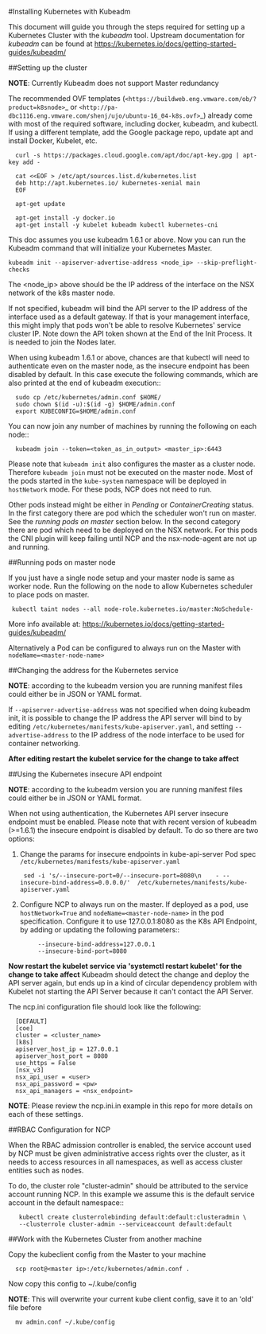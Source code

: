 #Installing Kubernetes with Kubeadm

This document will guide you through the steps required for setting up
a Kubernetes Cluster with the *kubeadm* tool.
Upstream documentation for *kubeadm* can be found at
https://kubernetes.io/docs/getting-started-guides/kubeadm/


##Setting up the cluster


**NOTE**: Currently Kubeadm does not support Master redundancy

The recommended OVF templates (`<https://buildweb.eng.vmware.com/ob/?product=k8snode>`_ or
`<http://pa-dbc1116.eng.vmware.com/shenj/ujo/ubuntu-16_04-k8s.ovf>`_) already come with most of the
required software, including docker, kubeadm, and kubectl. If using a different template, add the
Google package repo, update apt and install Docker, Kubelet, etc.
	
	  curl -s https://packages.cloud.google.com/apt/doc/apt-key.gpg | apt-key add -
	
	  cat <<EOF > /etc/apt/sources.list.d/kubernetes.list
	  deb http://apt.kubernetes.io/ kubernetes-xenial main
	  EOF
	
	  apt-get update
	
	  apt-get install -y docker.io
	  apt-get install -y kubelet kubeadm kubectl kubernetes-cni
	
This doc assumes you use kubeadm 1.6.1 or above.
Now you can run the Kubeadm command that will initialize your Kubernetes Master.

	kubeadm init --apiserver-advertise-address <node_ip> --skip-preflight-checks

The <node_ip> above should be the IP address of the interface
on the NSX network of the k8s master node.

If not specified, kubeadm will bind the API server to the IP address of the
interface used as a default gateway. If that is your management interface, this
might imply that pods won't be able to resolve Kubernetes' service cluster IP.
Note down the API token shown at the End of the Init Process.
It is needed to join the Nodes later.

When using kubeadm 1.6.1 or above, chances are that kubectl will need
to authenticate even on the master node, as the insecure endpoint has been
disabled by default. In this case execute the following commands, which are
also printed at the end of kubeadm execution::
	
	  sudo cp /etc/kubernetes/admin.conf $HOME/
	  sudo chown $(id -u):$(id -g) $HOME/admin.conf
	  export KUBECONFIG=$HOME/admin.conf

You can now join any number of machines by running the following on each node::

	  kubeadm join --token=<token_as_in_output> <master_ip>:6443

Please note that ``kubeadm init`` also configures the master as a cluster node.
Therefore ``kubeadm join`` must not be executed on the master node.
Most of the pods started in the ``kube-system`` namespace will be deployed in
``hostNetwork`` mode. For these pods, NCP does not need to run.

Other pods instead might be either in *Pending* or *ContainerCreating* status.
In the first category there are pod which the scheduler won't run on master.
See the *running pods on master* section below.
In the second category there are pod which need to be deployed on the NSX
network. For this pods the CNI plugin will keep failing until NCP and the
nsx-node-agent are not up and running.


##Running pods on master node


If you just have a single node setup and your master node is same as worker node.
Run the following on the node to allow Kubernetes scheduler to place pods on master.

	 kubectl taint nodes --all node-role.kubernetes.io/master:NoSchedule-

More info available at: 
https://kubernetes.io/docs/getting-started-guides/kubeadm/

Alternatively a Pod can be configured to always run on the Master with
``nodeName=<master-node-name>``


##Changing the address for the Kubernetes service


**NOTE**: according to the kubeadm version you are running manifest files could
either be in JSON or YAML format.

If ``--apiserver-advertise-address`` was not specified when doing kubeadm init,
it is possible to change the IP address the API server will bind to by editing
``/etc/kubernetes/manifests/kube-apiserver.yaml``,
and setting ``--advertise-address`` to the IP address of the node interface
to be used for container networking.

**After editing restart the kubelet service for the change to take affect**

##Using the Kubernetes insecure API endpoint


**NOTE**: according to the kubeadm version you are running manifest files could
either be in JSON or YAML format.

When not using authentication, the Kubernetes API server insecure endpoint
must be enabled. Please note that with recent version of kubeadm (>=1.6.1)
the insecure endpoint is disabled by default.
To do so there are two options:

1. Change the params for insecure endpoints in kube-api-server Pod spec ``/etc/kubernetes/manifests/kube-apiserver.yaml``

		sed -i 's/--insecure-port=0/--insecure-port=8080\n    - --insecure-bind-address=0.0.0.0/'  /etc/kubernetes/manifests/kube-apiserver.yaml

2. Configure NCP to always run on the master. If deployed as a pod, use
   ``hostNetwork=True`` and ``nodeName=<master-node-name>`` in the pod
   specification. Configure it to use 127.0.0.1:8080 as the K8s API Endpoint,
   by adding or updating the following parameters::
			
			--insecure-bind-address=127.0.0.1
			--insecure-bind-port=8080

**Now restart the kubelet service via 'systemctl restart kubelet' for the change to take affect**
Kubeadm should detect the change and deploy the API server again, but ends up
in a kind of circular dependency problem with Kubelet not starting the API
Server because it can't contact the API Server.

The ncp.ini configuration file should look like the following:
	
	
	  [DEFAULT]
	  [coe]
	  cluster = <cluster_name>
	  [k8s]
	  apiserver_host_ip = 127.0.0.1
	  apiserver_host_port = 8080
	  use_https = False
	  [nsx_v3]
	  nsx_api_user = <user>
	  nsx_api_password = <pw>
	  nsx_api_managers = <nsx_endpoint>

**NOTE**: Please review the ncp.ini.in example in this repo for more details on each of these settings.


##RBAC Configuration for NCP


When the RBAC admission controller is enabled, the service account used by NCP
must be given administrative access rights over the cluster, as it needs to
access resources in all namespaces, as well as access cluster entities such
as nodes.

To do, the cluster role "cluster-admin" should be attributed to the service
account running NCP. In this example we assume this is the default service
account in the default namespace::
	
	   kubectl create clusterrolebinding default:default:clusteradmin \
	   --clusterrole cluster-admin --serviceaccount default:default

##Work with the Kubernetes Cluster from another machine



Copy the kubeclient config from the Master to your machine

	  scp root@<master ip>:/etc/kubernetes/admin.conf .

Now copy this config to ~/.kube/config

**NOTE**: This will overwrite your current kube client config, save it to an 'old' file before

	  mv admin.conf ~/.kube/config
